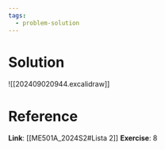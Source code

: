```yaml
---
tags:
  - problem-solution
---
```

# Solution
![[202409020944.excalidraw]]

# Reference
**Link**: [[ME501A_2024S2#Lista 2]]
**Exercise**: 8